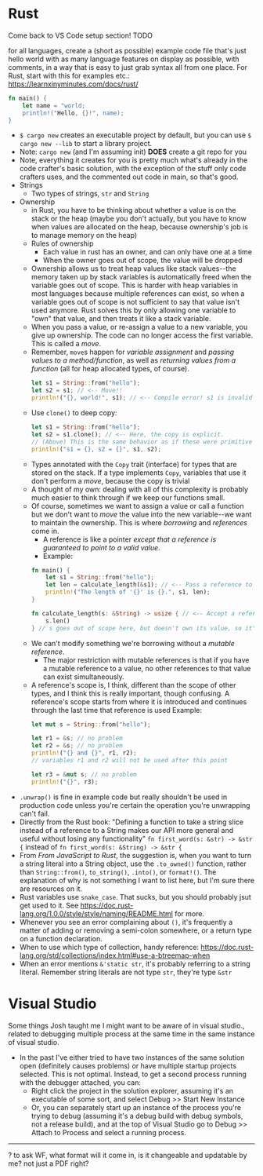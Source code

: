 # Rust

Come back to VS Code setup section! TODO

for all languages, create a (short as possible) example code file that's just hello world with as many language features on display as possible, with comments, in a way that is easy to just grab syntax all from one place. For Rust, start with this for examples etc.: https://learnxinyminutes.com/docs/rust/

```rust
fn main() {
    let name = "world;
    println!("Hello, {}!", name);
}
```

- `$ cargo new` creates an executable project by default, but you can use `$ cargo new --lib` to start a library project.
- Note: `cargo new` (and I'm assuming init) **DOES** create a git repo for you
- Note, everything it creates for you is pretty much what's already in the code crafter's basic solution, with the exception of the stuff only code crafters uses, and the commented out code in main, so that's good.
- Strings
    - Two types of strings, `str` and `String`
- Ownership
    - in Rust, you have to be thinking about whether a value is on the stack or the heap (maybe you don't actually, but you have to know when values are allocated on the heap, because ownership's job is to manage memory on the heap)
    - Rules of ownership
        - Each value in rust has an owner, and can only have one at a time
        - When the owner goes out of scope, the value will be dropped
    - Ownership allows us to treat heap values like stack values--the memory taken up by stack variables is automatically freed when the variable goes out of scope. This is harder with heap variables in most languages because multiple references can exist, so when a variable goes out of scope is not sufficient to say that value isn't used anymore. Rust solves this by only allowing one variable to "own" that value, and then treats it like a stack variable.
    - When you pass a value, or re-assign a value to a new variable, you give up ownership. The code can no longer access the first variable. This is called a _move_.
    - Remember, `move`s happen for _variable assignment_ and _passing values to a method/function_, as well as _returning values from a function_ (all for heap allocated types, of course).
        ```rust
        let s1 = String::from("hello");
        let s2 = s1; // <-- Move!!
        println!("{}, world!", s1); // <-- Compile error! s1 is invalid here!
        ```
    - Use `clone()` to deep copy:
        ```rust
        let s1 = String::from("hello");
        let s2 = s1.clone(); // <-- Here, the copy is explicit.
        // (Above) This is the same behavior as if these were primitive types with simple copying, but we want the explicit call because `clone()` could be expensive.
        println!("s1 = {}, s2 = {}", s1, s2);
        ```
    - Types annotated with the  `Copy` trait (interface) for types that are stored on the stack. If a type implements `Copy`, variables that use it don't perform a _move_, because the copy is trivial
    - A thought of my own: dealing with all of this complexity is probably much easier to think through if we keep our functions small.
    - Of course, sometimes we want to assign a value or call a function but we don't want to _move_ the value into the new variable--we want to maintain the ownership. This is where _borrowing_ and _references_ come in.
        - A reference is like a pointer _except that a reference is guaranteed to point to a valid value_.
        - Example:
        ```rs
        fn main() {
            let s1 = String::from("hello");
            let len = calculate_length(&s1); // <-- Pass a reference to s1
            println!("The length of '{}' is {}.", s1, len);
        }

        fn calculate_length(s: &String) -> usize { // <-- Accept a reference to a string
            s.len()
        } // s goes out of scope here, but doesn't own its value, so it's not dropped
        ```
    - We can't modify something we're borrowing without a _mutable reference_.
        - The major restriction with mutable references is that if you have a mutable reference to a value, no other references to that value can exist simultaneously.
    - A reference's scope is, I think, different than the scope of other types, and I think this is really important, though confusing. A reference's scope starts from where it is introduced and continues through the last time that reference is used
        Example:
        ```rust
        let mut s = String::from("hello");

        let r1 = &s; // no problem
        let r2 = &s; // no problem
        println!("{} and {}", r1, r2);
        // variables r1 and r2 will not be used after this point

        let r3 = &mut s; // no problem
        println!("{}", r3);
        ```
- `.unwrap()` is fine in example code but really shouldn't be used in production code unless you're certain the operation you're unwrapping can't fail.
- Directly from the Rust book: "Defining a function to take a string slice instead of a reference to a String makes our API more general and useful without losing any functionality"
    `fn first_word(s: &str) -> &str {` instead of `fn first_word(s: &String) -> &str {`
- From _From JavaScript to Rust_, the suggestion is, when you want to turn a string literal into a String object, use the `.to_owned()` function, rather than `String::from()`, `to_string()`, `.into()`, or `format!()`. The explanation of why is not something I want to list here, but I'm sure there are resources on it.
- Rust variables use `snake_case`. That sucks, but you should probably jsut get used to it. See https://doc.rust-lang.org/1.0.0/style/style/naming/README.html for more.
- Whenever you see an error complaining about `()`, it's frequently a matter of adding or removing a semi-colon somewhere, or a return type on a function declaration.
- When to use which type of collection, handy reference: https://doc.rust-lang.org/std/collections/index.html#use-a-btreemap-when
- When an error mentions `&'static str`, it's probably referring to a string literal. Remember string literals are not type `str`, they're type `&str`

# Visual Studio

Some things Josh taught me I might want to be aware of in visual studio., related to debugging multiple process at the same time in the same instance of visual studio.

- In the past I've either tried to have two instances of the same solution open (definitely causes problems) or have multiple startup projects selected. This is not optimal. Instead, to get a second process running with the debugger attached, you can:
    - Right click the project in the solution explorer, assuming it's an executable of some sort, and select Debug >> Start New Instance
    - Or, you can separately start up an instance of the process you're trying to debug (assuming it's a debug build with debug symbols, not a release build), and at the top of Visual Studio go to Debug >> Attach to Process and select a running process.

---

? to ask WF, what format will it come in, is it changeable and updatable by me? not just a PDF right?